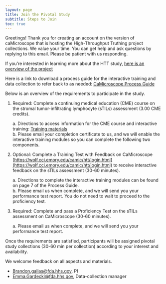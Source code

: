 ```yaml
---
layout: page
title: Join the Pivotal Study 
subtitle: Steps to Join
toc: true
---
```


Greetings! Thank you for creating an account on the version of caMicroscope that is hosting the High-Throughput Truthing project collections. We value your time. You can get help and ask questions by replying to this email. Please be patient with us responding.

If you’re interested in learning more about the HTT study, [here is an overview of the project](\..\whatIsHTT.md)

Here is a link to download a process guide for the interactive training and data collection to refer back to as needed: [CaMicroscope Process Guide](/../training-2023/pdfs/caMicro-ProcessGuide-20230821.pdf)

Below is an overview of the requirements to participate in the study. 

1.	Required: Complete a continuing medical education (CME) course on the stromal tumor-infiltrating lymphocyte (sTILs) assessment (3.00 CME credits).

    a. Directions to access information for the CME course and interactive training: [Training materials](/../training-2023/interactiveTraining-gettingStarted.md)  
    b. Please email your completion certificate to us, and we will enable the interactive training modules so you can complete the following two components.  

2.	Optional: Complete a Training Test with Feedback on CaMicroscope [https://wolf.cci.emory.edu/camic/htt/login.html](https://wolf.cci.emory.edu/camic/htt/login.html) to receive interactive feedback on the sTILs assessment (30-60 minutes).  

    a. Directions to complete the interactive training modules can be found on page 7 of the Process Guide.  
    b. Please email us when complete, and we will send you your performance test report. You do not need to wait to proceed to the proficiency test.  
  
3.	Required: Complete and pass a Proficiency Test on the sTILs assessment on CaMicroscope (30-60 minutes).  

    a. Please email us when complete, and we will send you your performance test report.

Once the requirements are satisfied, participants will be assigned pivotal study collections (30-60 min per collection) according to your interest and availability.

We welcome feedback on all aspects and materials.

* Brandon.gallas@fda.hhs.gov, PI
* Emma.Gardecki@fda.hhs.gov, Data-collection manager

